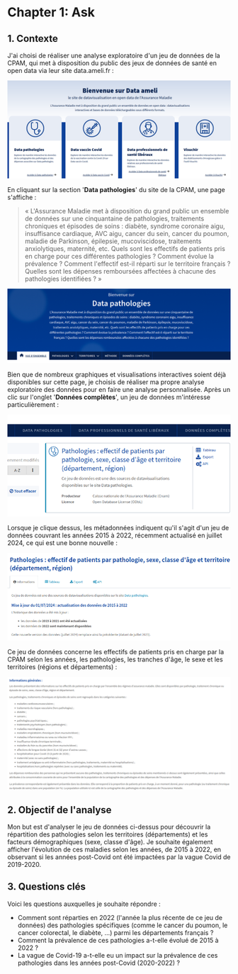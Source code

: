 # Chapter 1: Ask

## 1. Contexte

J'ai choisi de réaliser une analyse exploratoire d'un jeu de données de la CPAM, qui met à disposition du public des jeux de données de santé en open data via leur site data.ameli.fr :

![ ](images/cpam_01.png)

En cliquant sur la section '**Data pathologies**' du site de la CPAM, une page s'affiche :

> « L'Assurance Maladie met à disposition du grand public un ensemble de données sur une cinquantaine de pathologies, traitements chroniques et épisodes de soins : diabète, syndrome coronaire aigu, insuffisance cardiaque, AVC aigu, cancer du sein, cancer du poumon, maladie de Parkinson, épilepsie, mucoviscidose, traitements anxiolytiques, maternité, etc. Quels sont les effectifs de patients pris en charge pour ces différentes pathologies ? Comment évolue la prévalence ? Comment l'effectif est-il réparti sur le territoire français ? Quelles sont les dépenses remboursées affectées à chacune des pathologies identifiées ? »

![ ](images/cpam_02.png)

Bien que de nombreux graphiques et visualisations interactives soient déjà disponibles sur cette page, je choisis de réaliser ma propre analyse exploratoire des données pour en faire une analyse personnalisée. Après un clic sur l'onglet '**Données complètes**', un jeu de données m'intéresse particulièrement :

![ ](images/cpam_03.png)

Lorsque je clique dessus, les métadonnées indiquent qu'il s'agit d'un jeu de données couvrant les années 2015 à 2022, récemment actualisé en juillet 2024, ce qui est une bonne nouvelle :

![ ](images/cpam_04.png)

Ce jeu de données concerne les effectifs de patients pris en charge par la CPAM selon les années, les pathologies, les tranches d'âge, le sexe et les territoires (régions et départements) :

![ ](images/cpam_05.png)


## 2. Objectif de l'analyse

Mon but est d'analyser le jeu de données ci-dessus pour découvrir la répartition des pathologies selon les territoires (départements) et les facteurs démographiques (sexe, classe d'âge). Je souhaite également afficher l'évolution de ces maladies selon les années, de 2015 à 2022, en observant si les années post-Covid ont été impactées par la vague Covid de 2019-2020.


## 3. Questions clés

Voici les questions auxquelles je souhaite répondre :

* Comment sont réparties en 2022 (l'année la plus récente de ce jeu de données) des pathologies spécifiques (comme le cancer du poumon, le cancer colorectal, le diabète, …) parmi les départements français ?
* Comment la prévalence de ces pathologies a-t-elle évolué de 2015 à 2022 ?
* La vague de Covid-19 a-t-elle eu un impact sur la prévalence de ces pathologies dans les années post-Covid (2020-2022) ?
